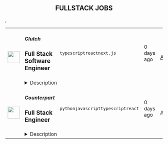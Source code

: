 <div align="center"><h2>FULLSTACK JOBS</h2></div><table><tr>
                <td width="100" height="100" rowspan="2">
                    <img src="https://avatars.githubusercontent.com/u/69215121?s=200&v=4" width="38px" height="auto">
                </td>
                <td width="300">
                    <h5>Clutch</h5>
                    <h3>Full Stack Software Engineer</h3>
                </td>
                <td width="300">
                    <code>typescript</code><code>react</code><code>next.js</code>
                </td>
                <td width="200">
                <text>0 days ago</text>
                </td>
                <td width="100" rowspan="2">
                <a href="https://www.realworkfromanywhere.com/jobs/full-stack-software-engineer-clutch-2272" align="right" target="_blank">Apply</a>
                </td>
            </tr>
            <tr>
                <td colspan="3">
                <details><summary>Description</summary>
                <h1><strong>About the Role</strong></h1><p style="min-height:1.5em">As a <strong>Full Stack Developer </strong>with<strong> Frontend Focus</strong>, you will design, build, and maintain key features from scratch, delivering scalable and user-friendly frontend experiences — while independently handling simple backend tasks to support the full feature lifecycle.</p><p style="min-height:1.5em">This role offers a unique opportunity to work closely with our Product and Design teams, as well as collaborate across multiple internal teams, giving you the chance to strengthen skills beyond engineering, such as communication, adaptability, and problem-solving in ambiguous environments.</p><p style="min-height:1.5em"></p><h1><strong>About the Team</strong></h1><p style="min-height:1.5em">You’ll join a newly formed, high-impact team focused on building core modules within our next-generation platform. This team is responsible for delivering critical features that seamlessly integrate with multiple backend systems to provide comprehensive and efficient workflows.</p><p style="min-height:1.5em">Collaboration is at the heart of how we work — partnering closely with other teams to align shared functionalities with our platform’s unique needs. We value a supportive and dynamic environment where technical excellence and continuous learning drive our success.</p><p style="min-height:1.5em">Our team is made up of highly skilled frontend and full-stack developers committed to building best-in-class solutions.</p><p style="min-height:1.5em"></p><h1><strong>What You’ll Do</strong></h1><p style="min-height:1.5em"></p><h2>Within 3 months, you will:</h2><ul style="min-height:1.5em"><li><p style="min-height:1.5em">Be fully onboarded to your new team, familiarizing yourself with Clutch’s tools, processes, and culture.</p></li><li><p style="min-height:1.5em">Build strong relationships with your team members, leader, and cross-functional stakeholders.</p></li><li><p style="min-height:1.5em">Work in collaboration with developers and other stakeholders to enhance our platform.</p></li></ul><p style="min-height:1.5em"><strong>Within 6 months, you will:</strong></p><ul style="min-height:1.5em"><li><p style="min-height:1.5em">Ensure high-quality code, and enabling the efficient delivery of features and improvements.</p></li><li><p style="min-height:1.5em">Write elegant, efficient, and testable code that is easy to maintain and debug.</p></li><li><p style="min-height:1.5em">Take care of configurations and processes documentation so stakeholders understand how to use the platform</p></li></ul><p style="min-height:1.5em"><strong>Within 9 months, you will:</strong></p><ul style="min-height:1.5em"><li><p style="min-height:1.5em">As a true teammate, continuously improve the team’s processes, brainstorm ideas, and communicate statuses, and progress</p></li><li><p style="min-height:1.5em">Deliver a lot of new stuff to our products</p></li><li><p style="min-height:1.5em">Start identifying opportunities to deliver faster, reliable solutions and make initial contributions to architectural improvements.</p></li></ul><p style="min-height:1.5em"></p><h1><strong>What You’ll Bring</strong></h1><ul style="min-height:1.5em"><li><p style="min-height:1.5em">Strong expertise in frontend development (5+ years), especially with React, TypeScript, and preferably Next.js.</p></li><li><p style="min-height:1.5em">Ability to independently handle simple backend tasks, such as API integrations or server-side logic.</p></li><li><p style="min-height:1.5em">Experience building new features from scratch in a fast-paced, ambiguous environment.</p></li><li><p style="min-height:1.5em">Excellent communication skills with a collaborative mindset to work effectively across multiple teams.</p></li><li><p style="min-height:1.5em">A proactive approach to problem-solving and adapting quickly to changing priorities.</p></li><li><p style="min-height:1.5em">Commitment to technical excellence and delivering high-quality, maintainable code.</p></li><li><p style="min-height:1.5em">Eagerness to learn and grow within a dynamic, cross-functional team setting.</p></li></ul><p style="min-height:1.5em"><em>Please note that this role may evolve as our business needs change, so we appreciate your flexibility and adaptability.</em></p><p style="min-height:1.5em"><strong>What’s In It For You?</strong></p><ul style="min-height:1.5em"><li><p style="min-height:1.5em"><strong>Remote Flexibility:</strong> Enjoy the freedom of remote work from anywhere, balancing life and career seamlessly.</p></li><li><p style="min-height:1.5em"><strong>Unforgettable Off-Sites:</strong> Twice a year, bond with colleagues in exciting destinations, fostering teamwork and fresh ideas.</p></li><li><p style="min-height:1.5em"><strong>Paid Time Off and National Holidays:</strong> Enjoy 20 PTO days yearly and the National Holidays for relaxation and rejuvenation.</p></li><li><p style="min-height:1.5em"><strong>Stock Options:</strong> Joining us means having a stake in our success, so you'll receive stock options as part of your compensation package.</p></li><li><p style="min-height:1.5em"><strong>Home Office Setup:</strong> Create your ideal workspace with a dedicated budget for home office essentials.</p></li><li><p style="min-height:1.5em"><strong>Work Trip Budget:</strong> Grow personally and professionally with a budget for work-related trips and co-working.</p></li></ul><p style="min-height:1.5em"><strong>About Us</strong></p><p style="min-height:1.5em"><strong>Clutch</strong> is a revolutionary vertical SaaS company, proudly backed by Andreessen Horowitz (A16z), aimed at revolutionizing the way Credit Unions engage and change the lives of their members. As a champion of financial well-being, we address the urgent need for affordable lending solutions in an era where the average American grapples with over $155,000 in household debt.  Unlike traditional financial institutions, Clutch develops software to turn Credit Unions into FinTech lenders and leverage their balance sheets to responsibly lend to over 130M Americans. Our mission extends beyond mere financial transactions; we strive to fundamentally enhance the way credit unions interact with their members. By integrating cutting-edge technologies and user-centric designs, we help credit unions provide seamless digital experiences that are on par with leading tech companies. This approach not only preserves but revitalizes the longstanding tradition of community and member-focused service inherent to credit unions.</p><p style="min-height:1.5em"><strong>Please note:</strong> This position is offered on a contractor basis. Applicants must have the necessary documentation and authorization to work in the country where the job is located. Clutch cannot provide sponsorship or assist with obtaining work permits for this role.<br /><br /><strong>A Note About AI at Clutch</strong><br />We love AI. We use it often and encourage our team to creatively and effectively leverage AI tools in their work. If you join Clutch, we hope you'll bring the same enthusiasm for exploring how AI can amplify impact, productivity, and innovation.<br /><br />That said, during the interview process, <strong>we want to hear </strong><em><strong>your</strong></em><strong> thoughts</strong>. Please approach interviews without the use of AI tools—our goal is to get to know how <em>you</em> think, solve problems, and communicate. Once you're in the seat, bring on the prompts!</p>
                </details>
                </td>
            </tr>,<tr>
                <td width="100" height="100" rowspan="2">
                    <img src="https://t3.gstatic.com/faviconV2?client=SOCIAL&type=FAVICON&fallback_opts=TYPE,SIZE,URL&url=http://yourcounterpart.com&size=128" width="38px" height="auto">
                </td>
                <td width="300">
                    <h5>Counterpart</h5>
                    <h3>Full Stack Engineer</h3>
                </td>
                <td width="300">
                    <code>python</code><code>javascript</code><code>typescript</code><code>react</code>
                </td>
                <td width="200">
                <text>0 days ago</text>
                </td>
                <td width="100" rowspan="2">
                <a href="https://www.realworkfromanywhere.com/jobs/full-stack-engineer-counterpart-3475" align="right" target="_blank">Apply</a>
                </td>
            </tr>
            <tr>
                <td colspan="3">
                <details><summary>Description</summary>
                &lt;p&gt;&lt;strong&gt;FULL STACK ENGINEER (Contract)&lt;/strong&gt;&lt;/p&gt;
&lt;p&gt;&lt;strong&gt;Location: Argentina, Brazil, Colombia, Mexico, Dominican Republic&lt;/strong&gt;&lt;/p&gt;
&lt;p&gt;&lt;strong&gt;Job Description&lt;/strong&gt;&lt;/p&gt;
&lt;p&gt;Counterpart is an insurtech platform reimagining management and professional liability for the modern workplace. We believe that when businesses lead with clarity and confidence, they become more resilient, more innovative, and better prepared for what’s ahead. That’s why we built the first Agentic Insurance™ system — where advanced AI and deep insurance expertise come together to proactively assess, mitigate, and manage risk. Backed by A rated carriers and trusted by brokers nationwide, our platform helps small businesses grow with confidence. Join us in shaping a smarter future, helping businesses Do More With Less Risk®.&lt;/p&gt;
&lt;p&gt;As a Full Stack Software Engineer, you will be a prolific individual contributor to the product, dynamic data services, and tooling that we are leveraging to shape the future of insurance. You will help bridge the gap between Product, Insurance, and Data while developing new systems and features in a ready to disrupt industry. In addition, you will help to set the culture, rituals, and processes that underpin a high functioning engineering team and the organization more broadly.&lt;/p&gt;
&lt;p&gt;&lt;strong&gt;YOU WILL&lt;/strong&gt;&lt;/p&gt;
&lt;ul&gt;
&lt;li&gt;&lt;em&gt;Modernize insurance application workflows. &lt;/em&gt;We are enhancing our Django system to update and automate workflows for our Risk Engineering team. You will be responsible for migrating key parts of the UI and enhancing the backend to support the best user experience possible.&lt;/li&gt;
&lt;li&gt;&lt;em&gt;Increase efficiency with AI. &lt;/em&gt;Collaborate with the Data and Risk Engineering teams to leverage AI across our products via a React frontend. Process documents into actionable, structured information.&amp;nbsp;&lt;/li&gt;
&lt;li&gt;&lt;em&gt;Enable small businesses to manage HR with modern software. &lt;/em&gt;Enhance our HR application to support its next phase of growth.&lt;/li&gt;
&lt;li&gt;&lt;em&gt;Emerging Products. &lt;/em&gt;Create new services to enable our Claims team to process a larger volume of complex claims across many different insurance lines.&lt;/li&gt;
&lt;li&gt;&lt;em&gt;Standardize development processes. &lt;/em&gt;Work with engineering leaders to create documentation, examples, and training for the wider team. Our goal is to standardize how we do work in our Python and Javascript code bases. This will have a huge impact on our quality as we grow.&lt;/li&gt;
&lt;/ul&gt;
&lt;p&gt;&lt;strong&gt;YOU HAVE&lt;/strong&gt;&lt;/p&gt;
&lt;ul&gt;
&lt;li&gt;A passion for programming and a love of building and experimentation&lt;/li&gt;
&lt;li&gt;5+ years of experience with Python&lt;/li&gt;
&lt;li&gt;2+ years of experience with Django&lt;/li&gt;
&lt;li&gt;2+ years of experience with relational databases&lt;/li&gt;
&lt;li&gt;2+ years of experience with Typescript&lt;/li&gt;
&lt;li&gt;Effective communication &amp;amp; documentation skills&lt;/li&gt;
&lt;li&gt;Experience working on a remote team&lt;/li&gt;
&lt;/ul&gt;
&lt;p&gt;&lt;strong&gt;Please let us know if you have experience developing custom solutions in Salesforce, such as designing, integrating, and optimizing the platform.&lt;/strong&gt;&lt;/p&gt;
&lt;p&gt;&lt;strong&gt;Who you will work with&lt;/strong&gt;&lt;/p&gt;
&lt;ul&gt;
&lt;li&gt;&lt;strong&gt;Derrick Franco, Engineering Manager:&lt;/strong&gt; After teaching himself to code at 13, Derrick went on to co-found Jumpstart in addition to building out the technical divisions at InvestorsAlley and Phinaz Media Group. Nowadays Derrick spends his time reading, with his wife, and working on his podcast The Future of Work Project.&lt;/li&gt;
&lt;li&gt;&lt;strong&gt;Julian Prokay, Engineering Manager: &lt;/strong&gt;A veteran of the SaaS space with experience working on both student systems and construction management software. In his free time, he enjoys history podcasts and fantasy literature.&lt;/li&gt;
&lt;li&gt;&lt;strong&gt;Ron Alexessen, Engineering Manager: &lt;/strong&gt;Ron has experience at large companies like Hewlett-Packard, New Relic, and Rackspace and feels most impactful at small firms and startups. Embracing a chaordic style, both at work and home, is just right. For balance, Ron climbs, runs, and plays a supporting role for his active teenagers.&lt;/li&gt;
&lt;li&gt;&lt;strong&gt;David Drake, Engineering Manager: &lt;/strong&gt;David combines a theatre degree, a programming degree, and 17 years of professional software experience to bring heart and technical expertise to his engineering teams. A former founder with a Commodore 64 tattoo, he balances his passion for technology with time spent with his partner and 9-year-old daughter, as well as hobbies like reading, meditation, cooking, and exploring the outdoors.&lt;/li&gt;
&lt;li&gt;&lt;strong&gt;Newton Troung, Engineering Manager&lt;/strong&gt;: Newton joins Counterpart with 7+ years of experience in platform and data engineering. In his last company Thrive Market, he had a hand in building out new microservices and architecting data pipelines with Airflow and Spark. He&#39;s vegetarian and loves trying new restaurants when traveling. Nowadays he&#39;s busy keeping up with his 2-year-old and doing outdoor activities with his family.&amp;nbsp;&lt;/li&gt;
&lt;/ul&gt;
&lt;p&gt;&lt;strong&gt;COUNTERPART&#39;S VALUES&lt;/strong&gt;&lt;/p&gt;
&lt;ul&gt;
&lt;li&gt;&lt;strong&gt;Conjoin Expectations&lt;/strong&gt; - it is the cornerstone of autonomy. Ensure you are aware of what is expected of you and clearly articulate what you expect of others.&amp;nbsp;&lt;/li&gt;
&lt;li&gt;&lt;strong&gt;Speak Boldly &amp;amp; Honestly&lt;/strong&gt; - the only failure is not learning from mistakes. Don’t cheat yourself and your colleagues of the feedback needed when&amp;nbsp; expectations aren’t being met.&amp;nbsp;&lt;/li&gt;
&lt;li&gt;&lt;strong&gt;Be Entrepreneurial&lt;/strong&gt; - control your own destiny.&amp;nbsp; Embrace action over perfection while navigating any obstacles that stand in the way of your ultimate goal.&amp;nbsp;&lt;/li&gt;
&lt;li&gt;&lt;strong&gt;Practice Omotenashi&lt;/strong&gt; (“selfless hospitality”) - trust will follow.&amp;nbsp; Consider every interaction with internal and external partners an opportunity to develop trust by going above and beyond what is expected.&amp;nbsp;&lt;/li&gt;
&lt;li&gt;&lt;strong&gt;Hold Nothing As Sacred&lt;/strong&gt; - create routines but modify them routinely.&lt;strong&gt;&amp;nbsp; &lt;/strong&gt;Take the time to reflect on where the business is today, where it needs to&amp;nbsp; go, and what you have to change in order to get there.&amp;nbsp;&lt;/li&gt;
&lt;li&gt;&lt;strong&gt;Prioritize Wellness&lt;/strong&gt; - some things should never be sacrificed. We create an environment that stretches everyone to grow and improve, which is fulfilling, but is only one part of a meaningful life.&lt;/li&gt;
&lt;/ul&gt;
&lt;p&gt;&lt;strong&gt;WE OFFER&lt;/strong&gt;&lt;/p&gt;
&lt;ul&gt;
&lt;li&gt;&lt;strong&gt;Work from Anywhere&lt;/strong&gt; - Counterpart is a fully distributed company, meaning there is no office. We allow employees to work from wherever they do their best work, of course prioritizing meetings that often happen in US time zones.&lt;/li&gt;
&lt;li&gt;&lt;strong&gt;Language Classes - &lt;/strong&gt;We sponsor up to $100 per calendar year to be used towards language classes to help support your English language skills.&lt;/li&gt;
&lt;li&gt;&lt;strong&gt;Paid Vacation and Time Off&lt;/strong&gt;&lt;/li&gt;
&lt;li&gt;&lt;strong&gt;Parental Leave - &lt;/strong&gt;Development Partners will be eligible for unpaid Parental Leave to bond with a newborn, newly-adopted, or newly placed child. Under this policy, development partners and independent contractors will be eligible for up to 8 weeks of unpaid parental leave. Any time off will be subject to approval and must be requested at least 45 days in advance.&lt;/li&gt;
&lt;li&gt;&lt;strong&gt;Computer - &lt;/strong&gt;We reimburse you for your locally procured Macbook Pro. If you are still with the company after one year, it is yours to keep!&lt;/li&gt;
&lt;/ul&gt;
&lt;p&gt;Our estimated pay range for this role is &lt;strong&gt;USD $80,000 - $90,000 annually&lt;/strong&gt;. Contractor compensation is determined by a variety of factors, including but not limited to, market data, location, internal equitability, and experience.&lt;/p&gt;
&lt;p&gt;We are committed to being a welcoming and inclusive workplace for everyone, and we are intentional about making sure people feel respected, supported and connected at work—regardless of who you are or where you come from. We value and celebrate our differences and we believe being open about who we are allows us to do the best work of our lives.&lt;/p&gt;
&lt;p&gt;We are an Equal Opportunity Employer. We do not discriminate against qualified applicants or employees on the basis of race, color, religion, gender identity, sex, sexual preference, sexual identity, pregnancy, national origin, ancestry, citizenship, age, marital status, physical disability, mental disability, medical condition, military status, or any other characteristic protected by federal, state, or local law, rule, or regulation.&lt;/p&gt;
                </details>
                </td>
            </tr></table>